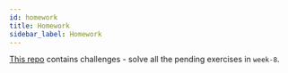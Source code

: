 ```yaml
---
id: homework
title: Homework
sidebar_label: Homework
---
```


[This repo](https://github.com/CodeYourFuture/js-exercises) contains challenges - solve all the pending exercises in `week-8`.
